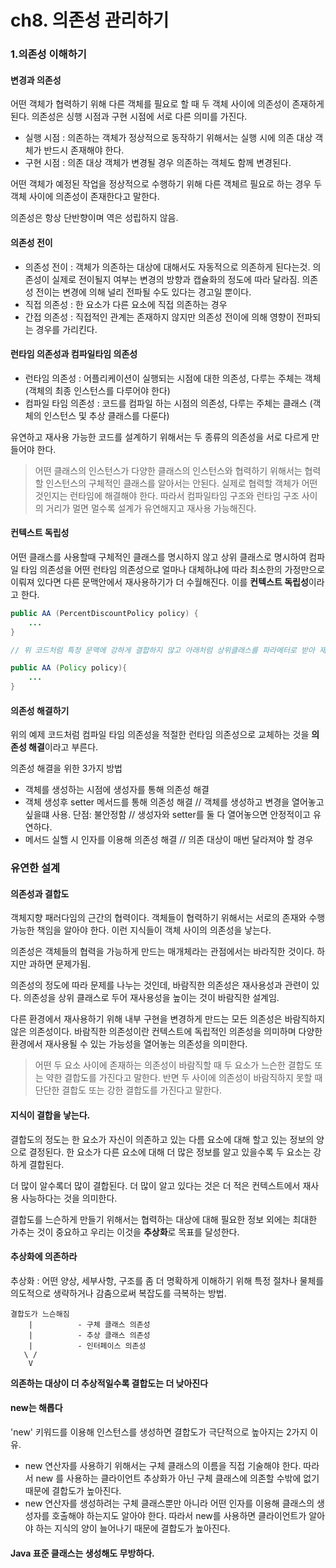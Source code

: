 # ch8. 의존성 관리하기

### 1.의존성 이해하기

#### 변경과 의존성

어떤 객체가 협력하기 위해 다른 객체를 필요로 할 때 두 객체 사이에 의존성이 존재하게 된다. 의존성은 싱행 시점과 구현 시점에 서로 다른 의미를 가진다.

* 실행 시점 : 의존하는 객체가 정상적으로 동작하기 위해서는 실행 시에 의존 대상 객체가 반드시 존재해야 한다.
* 구현 시점 : 의존 대상 객체가 변경될 경우 의존하는 객체도 함께 변경된다.

어떤 객체가 예정된 작업을 정상적으로 수행하기 위해 다른 객체르 필요로 하는 경우 두 객체 사이에 의존성이 존재한다고 말한다.

의존성은 항상 단반향이며 역은 성립하지 않음.

#### 의존성 전이

* 의존성 전이 : 객체가 의존하는 대상에 대해서도 자동적으로 의존하게 된다는것. 의존성이 실제로 전이될지 여부는 변경의 방향과 캡슐화의 정도에 따라 달라짐. 의존성 전이는 변경에 의해 널리 전파될 수도 있다는 경고일 뿐이다.
* 직접 의존성 : 한 요소가 다른 요소에 직접 의존하는 경우
* 간접 의존성 : 직접적인 관계는 존재하지 않지만 의존성 전이에 의해 영향이 전파되는 경우를 가리킨다.

#### 런타임 의존성과 컴파일타임 의존성

* 런타임 의존성 : 어플리케이션이 실행되는 시점에 대한 의존성, 다루는 주체는 객체 (객체의 최종 인스턴스를 다루어야 한다)
* 컴파일 타임 의존성 : 코드를 컴파일 하는 시점의 의존성, 다루는 주체는 클래스 (객체의 인스턴스 및 추상 클래스를 다룬다)

유연하고 재사용 가능한 코드를 설계하기 위해서는 두 종류의 의존성을 서로 다르게 만들어야 한다.

> 어떤 클래스의 인스턴스가 다양한 클래스의 인스턴스와 협력하기 위해서는 협력할 인스턴스의 구체적인 클래스를 알아서는 안된다. 실제로 협력할 객체가 어떤 것인지는 런타임에 해결해야 한다. 따라서 컴파일타임 구조와 런타임 구조 사이의 거리가 멀면 멀수록 설계가 유연해지고 재사용 가능해진다.

#### 컨텍스트 독립성

어떤 클래스를 사용할때 구체적인 클래스를 명시하지 않고 상위 클래스로 명시하여 컴파일 타임 의존성을 어떤 런타임 의존성으로 얼마나 대체하냐에 따라 최소한의 가정만으로 이뤄져 있다면 다른 문맥안에서 재사용하기가 더 수월해진다. 이를 **컨텍스트 독립성**이라고 한다.

```java
public AA (PercentDiscountPolicy policy) {
    ...
}

// 위 코드처럼 특정 문맥에 강하게 결합하지 않고 아래처럼 상위클래스를 파라메터로 받아 재사용이 용이하게 만드는것.

public AA (Policy policy){
    ...
}
```

#### 의존성 해결하기

위의 예제 코드처럼 컴파일 타임 의존성을 적절한 런타임 의존성으로 교체하는 것을 **의존성 해결**이라고 부른다.

의존성 해결을 위한 3가지 방법

* 객체를 생성하는 시점에 생성자를 통해 의존성 해결
* 객체 생성후 setter 메서드를 통해 의존성 해결 // 객체를 생성하고 변경을 열어놓고 싶을떄 사용. 단점: 불안정함 // 생성자와 setter를 둘 다 열어놓으면 안정적이고 유연하다.
* 메서드 실핼 시 인자를 이용해 의존성 해결    // 의존 대상이 매번 달라져야 할 경우

### 유연한 설계

#### 의존성과 결합도

객체지향 패러다임의 근간의 협력이다. 객체들이 협력하기 위해서는 서로의 존재와 수행 가능한 책임을 알아야 한다. 이런 지식들이 객체 사이의 의존성을 낳는다.

의존성은 객체들의 협력을 가능하게 만드는 매개체라는 관점에서는 바라직한 것이다. 하지만 과하면 문제가됨.

의존성의 정도에 따라 문제를 나누는 것인데, 바람직한 의존성은 재사용성과 관련이 있다. 의존성을 상위 클래스로 두어 재사용성을 높이는 것이 바람직한 설계임.

다른 환경에서 재사용하기 위해 내부 구현을 변경하게 만드는 모든 의존성은 바람직하지 않은 의존성이다. 바람직한 의존성이란 컨텍스트에 독립적인 의존성을 의미하며 다양한 환경에서 재사용될 수 있는 가능성을 열어놓는 의존성을 의미한다.

> 어떤 두 요소 사이에 존재하는 의존성이 바람직할 때 두 요소가 느슨한 결합도 또는 약한 결합도를 가진다고 말한다. 반면 두 사이에 의존성이 바람직하지 못할 때 단단한 결합도 또는 강한 결합도를 가진다고 말한다.

#### 지식이 결합을 낳는다.

결합도의 정도는 한 요소가 자신이 의존하고 있는 다름 요소에 대해 할고 있는 정보의 양으로 결정된다. 한 요소가 다른 요소에 대해 더 많은 정보를 알고 있을수록 두 요소는 강하게 결합된다.

더 많이 알수록더 많이 결합된다. 더 많이 알고 있다는 것은 더 적은 컨텍스트에서 재사용 사능하다는 것을 의미한다.

결합도를 느슨하게 만들기 위해서는 협력하는 대상에 대해 필요한 정보 외에는 최대한 가추는 것이 중요하고 우리는 이것을 **추상화**로 목표를 달성한다.

#### 추상화에 의존하라

추상화 : 어떤 양상, 세부사항, 구조를 좀 더 명확하게 이해하기 위해 특정 절차나 물체를 의도적으로 생략하거나 감춤으로써 복잡도를 극복하는 방법.

```
결합도가 느슨해짐 
    |          - 구체 클래스 의존성
    |          - 추상 클래스 의존성
    |          - 인터페이스 의존성
   \ /
    V
```

**의존하는 대상이 더 추상적일수록 결합도는 더 낮아진다**

#### new는 해롭다

'new' 키워드를 이용해 인스턴스를 생성하면 결합도가 극단적으로 높아지는 2가지 이유.

* new 연산자를 사용하기 위해서는 구체 클래스의 이름을 직접 기술해야 한다. 따라서 new 를 사용하는 클라이언트 추상화가 아닌 구체 클래스에 의존할 수밖에 없기 때문에 결합도가 높아진다.
* new 연산자를 생성하려는 구체 클래스뿐만 아니라 어떤 인자를 이용해 클래스의 생성자를 호출해야 하는지도 알아야 한다. 따라서 new를 사용하면 클라이언트가 알아야 하는 지식의 양이 늘어나기 때문에 결합도가 높아진다.

#### Java 표준 클래스는 생성해도 무방하다.
